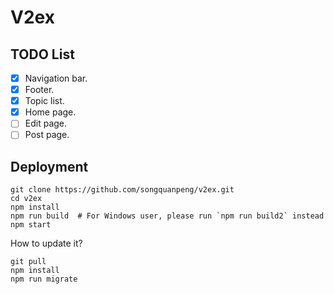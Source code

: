 # V2ex
## TODO List
- [x] Navigation bar.
- [x] Footer.
- [x] Topic list.
- [x] Home page.
- [ ] Edit page.
- [ ] Post page.

## Deployment
```shell script
git clone https://github.com/songquanpeng/v2ex.git
cd v2ex
npm install
npm run build  # For Windows user, please run `npm run build2` instead
npm start
```

How to update it?
```shell script
git pull
npm install
npm run migrate
``` 
